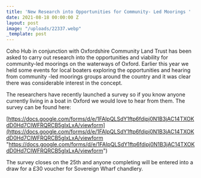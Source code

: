 ```yaml
---
title: 'New Research into Opportunities for Community- Led Moorings '
date: 2021-08-18 00:00:00 Z
layout: post
image: "/uploads/22337.webp"
_template: post
---
```


Coho Hub in conjunction with Oxfordshire Community Land Trust has been asked to carry out research into the opportunities and viability for community-led moorings on the waterways of Oxford. Earlier this year we held some events for local boaters exploring the opportunities and hearing from community -led moorings groups around the country and it was clear there was considerable interest in the concept.

The researchers have recently launched a survey so if you know anyone currently living in a boat in Oxford we would love to hear from them. The survey can be found here:

[https://docs.google.com/forms/d/e/1FAIpQLSdY1ftp6fdipj0N1B3jAC14TXOKdD0Hd7CIWFRQRCB5gIxLxA/viewform](https://docs.google.com/forms/d/e/1FAIpQLSdY1ftp6fdipj0N1B3jAC14TXOKdD0Hd7CIWFRQRCB5gIxLxA/viewform "https://docs.google.com/forms/d/e/1FAIpQLSdY1ftp6fdipj0N1B3jAC14TXOKdD0Hd7CIWFRQRCB5gIxLxA/viewform") 

The survey closes on the 25th and anyone completing will be entered into a draw for a £30 voucher for Sovereign Wharf chandlery.
